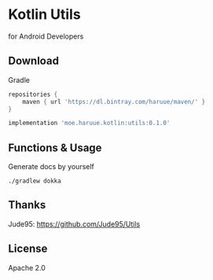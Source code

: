 # Kotlin Utils
for Android Developers


## Download
Gradle

```groovy
repositories {
    maven { url 'https://dl.bintray.com/haruue/maven/' }
}

implementation 'moe.haruue.kotlin:utils:0.1.0'
```

## Functions & Usage
Generate docs by yourself

```shell
./gradlew dokka
```

## Thanks 
Jude95: https://github.com/Jude95/Utils

## License
Apache 2.0

